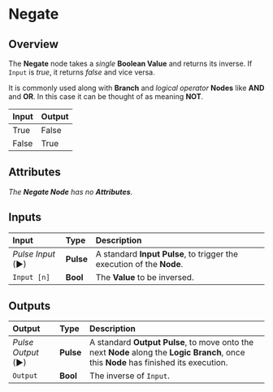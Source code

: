 # Negate

## Overview

The **Negate** node takes a _single_ **Boolean Value** and returns its inverse. If `Input` is _true_, it returns _false_ and vice versa.

It is commonly used along with **Branch** and _logical operator_ **Nodes** like **AND** and **OR**. In this case it can be thought of as meaning **NOT**.

| Input | Output |
| :--- | :--- |
| True | False |
| False | True |

## Attributes

_The **Negate Node** has no **Attributes**_.

## Inputs

| Input | Type | Description |
| :--- | :--- | :--- |
| _Pulse Input_ \(►\) | **Pulse** | A standard **Input Pulse**, to trigger the execution of the **Node**. |
| `Input [n]` | **Bool** | The **Value** to be inversed. |

## Outputs

| Output | Type | Description |
| :--- | :--- | :--- |
| _Pulse Output_ \(►\) | **Pulse** | A standard **Output Pulse**, to move onto the next **Node** along the **Logic Branch**, once this **Node** has finished its execution. |
| `Output` | **Bool** | The inverse of `Input`. |

